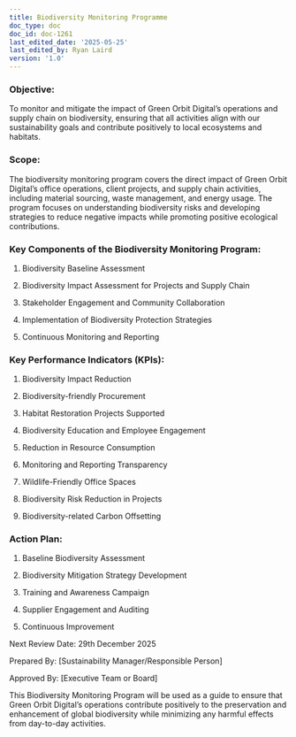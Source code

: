 ```yaml
---
title: Biodiversity Monitoring Programme
doc_type: doc
doc_id: doc-1261
last_edited_date: '2025-05-25'
last_edited_by: Ryan Laird
version: '1.0'
---
```


<!-- Unsupported block type: divider -->

### Objective:

To monitor and mitigate the impact of Green Orbit Digital’s operations and supply chain on biodiversity, ensuring that all activities align with our sustainability goals and contribute positively to local ecosystems and habitats.

### Scope:

The biodiversity monitoring program covers the direct impact of Green Orbit Digital’s office operations, client projects, and supply chain activities, including material sourcing, waste management, and energy usage. The program focuses on understanding biodiversity risks and developing strategies to reduce negative impacts while promoting positive ecological contributions.

### Key Components of the Biodiversity Monitoring Program:

1. Biodiversity Baseline Assessment

1. Biodiversity Impact Assessment for Projects and Supply Chain

1. Stakeholder Engagement and Community Collaboration

1. Implementation of Biodiversity Protection Strategies

1. Continuous Monitoring and Reporting

<!-- Unsupported block type: divider -->

### Key Performance Indicators (KPIs):

1. Biodiversity Impact Reduction

1. Biodiversity-friendly Procurement

1. Habitat Restoration Projects Supported

1. Biodiversity Education and Employee Engagement

1. Reduction in Resource Consumption

1. Monitoring and Reporting Transparency

1. Wildlife-Friendly Office Spaces

1. Biodiversity Risk Reduction in Projects

1. Biodiversity-related Carbon Offsetting

<!-- Unsupported block type: divider -->

### Action Plan:

1. Baseline Biodiversity Assessment

1. Biodiversity Mitigation Strategy Development

1. Training and Awareness Campaign

1. Supplier Engagement and Auditing

1. Continuous Improvement

<!-- Unsupported block type: divider -->

Next Review Date: 29th December 2025

Prepared By: [Sustainability Manager/Responsible Person]

Approved By: [Executive Team or Board]

<!-- Unsupported block type: divider -->

This Biodiversity Monitoring Program will be used as a guide to ensure that Green Orbit Digital’s operations contribute positively to the preservation and enhancement of global biodiversity while minimizing any harmful effects from day-to-day activities.
